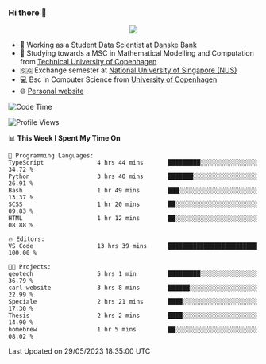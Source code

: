 ### Hi there 👋

<p align="center">
  <img src="https://media4.giphy.com/media/3ohzdKy5Z8TChSDuiA/giphy.gif?cid=ecf05e47r69cojk56gup9q8mep9liy48s94dn2uxsfh6fv39&rid=giphy.gif&ct=g" />
</p>

* 🏦 Working as a Student Data Scientist at [Danske Bank](https://danskebank.dk)
* 🧮 Studying towards a MSC in Mathematical Modelling and Computation from [Technical University of Copenhagen](https://www.dtu.dk)
* 🇸🇬 Exchange semester at [National University of Singapore (NUS)](https://www.nus.edu.sg)
* 💻 Bsc in Computer Science from [University of Copenhagen](https://www.ku.dk/english/)
* 🌐 [Personal website](https://fiskehandleren.github.io/carl-website/) 

<!--START_SECTION:waka-->
![Code Time](http://img.shields.io/badge/Code%20Time-334%20hrs%205%20mins-blue)

![Profile Views](http://img.shields.io/badge/Profile%20Views-0-blue)

📊 **This Week I Spent My Time On** 

```text
💬 Programming Languages: 
TypeScript               4 hrs 44 mins       █████████░░░░░░░░░░░░░░░░   34.72 % 
Python                   3 hrs 40 mins       ███████░░░░░░░░░░░░░░░░░░   26.91 % 
Bash                     1 hr 49 mins        ███░░░░░░░░░░░░░░░░░░░░░░   13.37 % 
SCSS                     1 hr 20 mins        ██░░░░░░░░░░░░░░░░░░░░░░░   09.83 % 
HTML                     1 hr 12 mins        ██░░░░░░░░░░░░░░░░░░░░░░░   08.88 % 

🔥 Editors: 
VS Code                  13 hrs 39 mins      █████████████████████████   100.00 % 

🐱‍💻 Projects: 
geotech                  5 hrs 1 min         █████████░░░░░░░░░░░░░░░░   36.79 % 
carl-website             3 hrs 8 mins        ██████░░░░░░░░░░░░░░░░░░░   22.99 % 
Speciale                 2 hrs 21 mins       ████░░░░░░░░░░░░░░░░░░░░░   17.30 % 
Thesis                   2 hrs 2 mins        ████░░░░░░░░░░░░░░░░░░░░░   14.90 % 
homebrew                 1 hr 5 mins         ██░░░░░░░░░░░░░░░░░░░░░░░   08.02 % 
```


 Last Updated on 29/05/2023 18:35:00 UTC
<!--END_SECTION:waka-->
